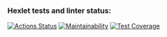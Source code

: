 ### Hexlet tests and linter status:

[![Actions Status](https://github.com/bf-6/java-project-72/actions/workflows/hexlet-check.yml/badge.svg)](https://github.com/bf-6/java-project-72/actions)
[![Maintainability](https://api.codeclimate.com/v1/badges/31e257ce460c65a2ee50/maintainability)](https://codeclimate.com/github/bf-6/java-project-72/maintainability)
[![Test Coverage](https://api.codeclimate.com/v1/badges/31e257ce460c65a2ee50/test_coverage)](https://codeclimate.com/github/bf-6/java-project-72/test_coverage)